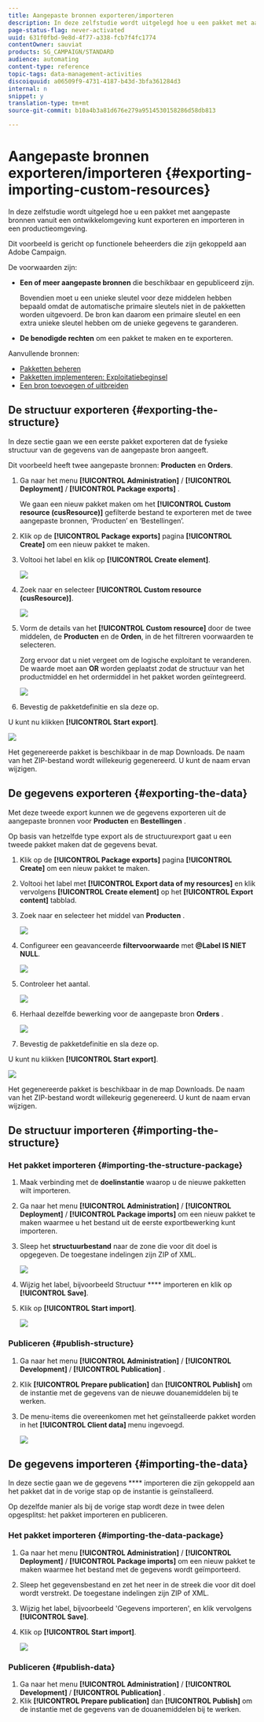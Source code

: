 ```yaml
---
title: Aangepaste bronnen exporteren/importeren
description: In deze zelfstudie wordt uitgelegd hoe u een pakket met aangepaste bronnen exporteert en importeert.
page-status-flag: never-activated
uuid: 631f0fbd-9e8d-4f77-a338-fcb7f4fc1774
contentOwner: sauviat
products: SG_CAMPAIGN/STANDARD
audience: automating
content-type: reference
topic-tags: data-management-activities
discoiquuid: a06509f9-4731-4187-b43d-3bfa361284d3
internal: n
snippet: y
translation-type: tm+mt
source-git-commit: b10a4b3a81d676e279a9514530158286d58db813

---
```



# Aangepaste bronnen exporteren/importeren {#exporting-importing-custom-resources}

In deze zelfstudie wordt uitgelegd hoe u een pakket met aangepaste bronnen vanuit een ontwikkelomgeving kunt exporteren en importeren in een productieomgeving.

Dit voorbeeld is gericht op functionele beheerders die zijn gekoppeld aan Adobe Campaign.

De voorwaarden zijn:

* **Een of meer aangepaste bronnen** die beschikbaar en gepubliceerd zijn.

   Bovendien moet u een unieke sleutel voor deze middelen hebben bepaald omdat de automatische primaire sleutels niet in de pakketten worden uitgevoerd. De bron kan daarom een primaire sleutel en een extra unieke sleutel hebben om de unieke gegevens te garanderen.
* **De benodigde rechten** om een pakket te maken en te exporteren.

Aanvullende bronnen:

* [Pakketten beheren](../../automating/using/managing-packages.md)
* [Pakketten implementeren: Exploitatiebeginsel](../../developing/using/data-model-concepts.md)
* [Een bron toevoegen of uitbreiden](../../developing/using/key-steps-to-add-a-resource.md)

## De structuur exporteren {#exporting-the-structure}

In deze sectie gaan we een eerste pakket exporteren dat de fysieke structuur van de gegevens van de aangepaste bron aangeeft.

Dit voorbeeld heeft twee aangepaste bronnen: **Producten** en **Orders**.

1. Ga naar het menu **[!UICONTROL Administration]** / **[!UICONTROL Deployment]** / **[!UICONTROL Package exports]** .

   We gaan een nieuw pakket maken om het **[!UICONTROL Custom resource (cusResource)]** gefilterde bestand te exporteren met de twee aangepaste bronnen, ‘Producten’ en ‘Bestellingen’.

1. Klik op de **[!UICONTROL Package exports]** pagina **[!UICONTROL Create]** om een nieuw pakket te maken.
1. Voltooi het label en klik op **[!UICONTROL Create element]**.

   ![](assets/cusresources_export1.png)

1. Zoek naar en selecteer **[!UICONTROL Custom resource (cusResource)]**.

   ![](assets/cusresources_export2.png)

1. Vorm de details van het **[!UICONTROL Custom resource]** door de twee middelen, de **Producten** en de **Orden**, in de het filtreren voorwaarden te selecteren.

   Zorg ervoor dat u niet vergeet om de logische exploitant te veranderen. De waarde moet aan **OR** worden geplaatst zodat de structuur van het productmiddel en het ordermiddel in het pakket worden geïntegreerd.

   ![](assets/cusresources_export3.png)

1. Bevestig de pakketdefinitie en sla deze op.

U kunt nu klikken **[!UICONTROL Start export]**.

![](assets/cusresources_export4.png)

Het gegenereerde pakket is beschikbaar in de map Downloads. De naam van het ZIP-bestand wordt willekeurig gegenereerd. U kunt de naam ervan wijzigen.

## De gegevens exporteren {#exporting-the-data}

Met deze tweede export kunnen we de gegevens exporteren uit de aangepaste bronnen voor **Producten** en **Bestellingen** .

Op basis van hetzelfde type export als de structuurexport gaat u een tweede pakket maken dat de gegevens bevat.

1. Klik op de **[!UICONTROL Package exports]** pagina **[!UICONTROL Create]** om een nieuw pakket te maken.
1. Voltooi het label met **[!UICONTROL Export data of my resources]** en klik vervolgens **[!UICONTROL Create element]** op het **[!UICONTROL Export content]** tabblad.
1. Zoek naar en selecteer het middel van **Producten** .

   ![](assets/cusresources_exportdata1.png)

1. Configureer een geavanceerde **filtervoorwaarde** met **@Label IS NIET NULL**.

   ![](assets/cusresources_exportdata2.png)

1. Controleer het aantal.

   ![](assets/cusresources_exportdata3.png)

1. Herhaal dezelfde bewerking voor de aangepaste bron **Orders** .

   ![](assets/cusresources_exportdata4.png)

1. Bevestig de pakketdefinitie en sla deze op.

U kunt nu klikken **[!UICONTROL Start export]**.

![](assets/cusresources_exportdata5.png)

Het gegenereerde pakket is beschikbaar in de map Downloads. De naam van het ZIP-bestand wordt willekeurig gegenereerd. U kunt de naam ervan wijzigen.

## De structuur importeren {#importing-the-structure}

### Het pakket importeren {#importing-the-structure-package}

1. Maak verbinding met de **doelinstantie** waarop u de nieuwe pakketten wilt importeren.
1. Ga naar het menu **[!UICONTROL Administration]** / **[!UICONTROL Deployment]** / **[!UICONTROL Package imports]** om een nieuw pakket te maken waarmee u het bestand uit de eerste exportbewerking kunt importeren.
1. Sleep het **structuurbestand** naar de zone die voor dit doel is opgegeven. De toegestane indelingen zijn ZIP of XML.

   ![](assets/cusresources_import2.png)

1. Wijzig het label, bijvoorbeeld Structuur **** importeren en klik op **[!UICONTROL Save]**.
1. Klik op **[!UICONTROL Start import]**.

   ![](assets/cusresources_import3.png)

### Publiceren {#publish-structure}

1. Ga naar het menu **[!UICONTROL Administration]** / **[!UICONTROL Development]** / **[!UICONTROL Publication]** .
1. Klik **[!UICONTROL Prepare publication]** dan **[!UICONTROL Publish]** om de instantie met de gegevens van de nieuwe douanemiddelen bij te werken.
1. De menu-items die overeenkomen met het geïnstalleerde pakket worden in het **[!UICONTROL Client data]** menu ingevoegd.

   ![](assets/cusresources_import1.png)

## De gegevens importeren {#importing-the-data}

In deze sectie gaan we de gegevens **** importeren die zijn gekoppeld aan het pakket dat in de vorige stap op de instantie is geïnstalleerd.

Op dezelfde manier als bij de vorige stap wordt deze in twee delen opgesplitst: het pakket importeren en publiceren.

### Het pakket importeren {#importing-the-data-package}

1. Ga naar het menu **[!UICONTROL Administration]** / **[!UICONTROL Deployment]** / **[!UICONTROL Package imports]** om een nieuw pakket te maken waarmee het bestand met de gegevens wordt geïmporteerd.
1. Sleep het gegevensbestand en zet het neer in de streek die voor dit doel wordt verstrekt. De toegestane indelingen zijn ZIP of XML.
1. Wijzig het label, bijvoorbeeld &#39;Gegevens importeren&#39;, en klik vervolgens **[!UICONTROL Save]**.
1. Klik op **[!UICONTROL Start import]**.

   ![](assets/cusresources_importdata.png)

### Publiceren {#publish-data}

1. Ga naar het menu **[!UICONTROL Administration]** / **[!UICONTROL Development]** / **[!UICONTROL Publication]** .
1. Klik **[!UICONTROL Prepare publication]** dan **[!UICONTROL Publish]** om de instantie met de gegevens van de douanemiddelen bij te werken.
